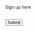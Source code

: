 Sign up here


<form action="?" method="POST">
  <div class="g-recaptcha" data-sitekey="6LcUBQ0aAAAAAEGdQXbsNZDzQd65tt0i3XG4jfPo"></div>
  <br/>
  <input type="submit" value="Submit">
</form>
